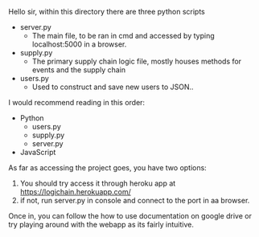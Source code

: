 Hello sir, within this directory there are three python scripts
- server.py
  - The main file, to be ran in cmd and accessed by typing localhost:5000 in a browser. 
- supply.py
  - The primary supply chain logic file, mostly houses methods for events and the supply chain
- users.py 
  - Used to construct and save new users to JSON..

I would recommend reading in this order:
- Python
  - users.py
  - supply.py
  - server.py
- JavaScript

As far as accessing the project goes, you have two options:
1. You should try access it through heroku app at https://logichain.herokuapp.com/
2. if not, run server.py in console and connect to the port in aa browser.

Once in, you can follow the how to use documentation on google drive or try playing around with the webapp as its fairly intuitive.